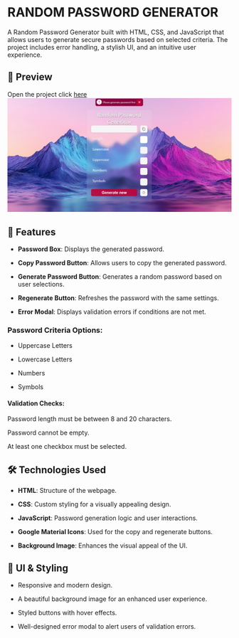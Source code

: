 # RANDOM PASSWORD GENERATOR

A Random Password Generator built with HTML, CSS, and JavaScript that allows users to generate secure passwords based on selected criteria. The project includes error handling, a stylish UI, and an intuitive user experience.
## 📸 Preview
Open the project click [here](https://naveenkumar-developer.github.io/RandomPasswordGenerator/)
![WEBSITE-UI](./images/WEBSITE-UI.png)
## 🚀 Features

- **Password Box**: Displays the generated password.

- **Copy Password Button**: Allows users to copy the generated password.

- **Generate Password Button**: Generates a random password based on user selections.

- **Regenerate Button**: Refreshes the password with the same settings.

- **Error Modal**: Displays validation errors if conditions are not met.

### Password Criteria Options:

- Uppercase Letters

- Lowercase Letters

- Numbers

- Symbols

#### Validation Checks:

Password length must be between 8 and 20 characters.

Password cannot be empty.

At least one checkbox must be selected.

## 🛠️ Technologies Used

- **HTML**: Structure of the webpage.

- **CSS**: Custom styling for a visually appealing design.

- **JavaScript**: Password generation logic and user interactions.

- **Google Material Icons**: Used for the copy and regenerate buttons.

- **Background Image**: Enhances the visual appeal of the UI.

## 🎨 UI & Styling

- Responsive and modern design.

- A beautiful background image for an enhanced user experience.

- Styled buttons with hover effects.

- Well-designed error modal to alert users of validation errors.
